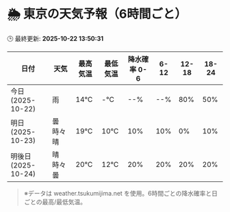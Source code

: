 # 🌦️ 東京の天気予報（6時間ごと）

🕒 最終更新: **2025-10-22 13:50:31**

| 日付 | 天気 | 最高気温 | 最低気温 | 降水確率 0-6 | 6-12 | 12-18 | 18-24 |
|------|------|----------|----------|------------|------|------|------|
| 今日 (2025-10-22) | 雨 | 14℃ | -℃ | --% | --% | 80% | 50% |
| 明日 (2025-10-23) | 曇時々晴 | 19℃ | 10℃ | 10% | 10% | 0% | 10% |
| 明後日 (2025-10-24) | 晴時々曇 | 20℃ | 12℃ | 20% | 20% | 20% | 20% |

> ※データは weather.tsukumijima.net を使用。6時間ごとの降水確率と日ごとの最高/最低気温。